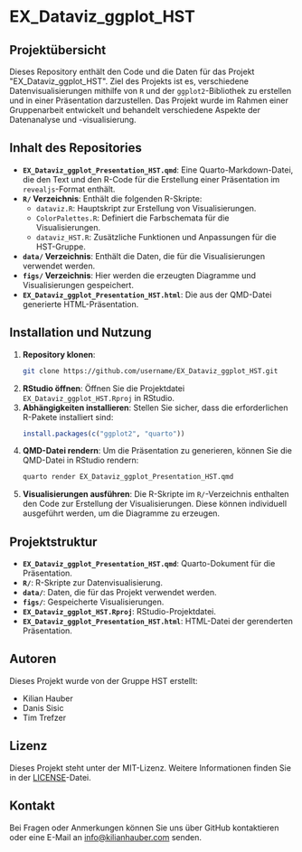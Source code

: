 # EX_Dataviz_ggplot_HST

## Projektübersicht

Dieses Repository enthält den Code und die Daten für das Projekt "EX_Dataviz_ggplot_HST". Ziel des Projekts ist es, verschiedene Datenvisualisierungen mithilfe von `R` und der `ggplot2`-Bibliothek zu erstellen und in einer Präsentation darzustellen. Das Projekt wurde im Rahmen einer Gruppenarbeit entwickelt und behandelt verschiedene Aspekte der Datenanalyse und -visualisierung.

## Inhalt des Repositories

- **`EX_Dataviz_ggplot_Presentation_HST.qmd`**: Eine Quarto-Markdown-Datei, die den Text und den R-Code für die Erstellung einer Präsentation im `revealjs`-Format enthält.
- **`R/` Verzeichnis**: Enthält die folgenden R-Skripte:
  - `dataviz.R`: Hauptskript zur Erstellung von Visualisierungen.
  - `ColorPalettes.R`: Definiert die Farbschemata für die Visualisierungen.
  - `dataviz_HST.R`: Zusätzliche Funktionen und Anpassungen für die HST-Gruppe.
- **`data/` Verzeichnis**: Enthält die Daten, die für die Visualisierungen verwendet werden.
- **`figs/` Verzeichnis**: Hier werden die erzeugten Diagramme und Visualisierungen gespeichert.
- **`EX_Dataviz_ggplot_Presentation_HST.html`**: Die aus der QMD-Datei generierte HTML-Präsentation.

## Installation und Nutzung

1. **Repository klonen**: 
   ```bash
   git clone https://github.com/username/EX_Dataviz_ggplot_HST.git
   ```
2. **RStudio öffnen**: Öffnen Sie die Projektdatei `EX_Dataviz_ggplot_HST.Rproj` in RStudio.
3. **Abhängigkeiten installieren**: Stellen Sie sicher, dass die erforderlichen R-Pakete installiert sind:
   ```r
   install.packages(c("ggplot2", "quarto"))
   ```
4. **QMD-Datei rendern**: Um die Präsentation zu generieren, können Sie die QMD-Datei in RStudio rendern:
   ```bash
   quarto render EX_Dataviz_ggplot_Presentation_HST.qmd
   ```
5. **Visualisierungen ausführen**: Die R-Skripte im `R/`-Verzeichnis enthalten den Code zur Erstellung der Visualisierungen. Diese können individuell ausgeführt werden, um die Diagramme zu erzeugen.

## Projektstruktur

- **`EX_Dataviz_ggplot_Presentation_HST.qmd`**: Quarto-Dokument für die Präsentation.
- **`R/`**: R-Skripte zur Datenvisualisierung.
- **`data/`**: Daten, die für das Projekt verwendet werden.
- **`figs/`**: Gespeicherte Visualisierungen.
- **`EX_Dataviz_ggplot_HST.Rproj`**: RStudio-Projektdatei.
- **`EX_Dataviz_ggplot_Presentation_HST.html`**: HTML-Datei der gerenderten Präsentation.

## Autoren

Dieses Projekt wurde von der Gruppe HST erstellt:

- Kilian Hauber
- Danis Sisic
- Tim Trefzer

## Lizenz

Dieses Projekt steht unter der MIT-Lizenz. Weitere Informationen finden Sie in der [LICENSE](LICENSE)-Datei.

## Kontakt

Bei Fragen oder Anmerkungen können Sie uns über GitHub kontaktieren oder eine E-Mail an info@kilianhauber.com senden.
